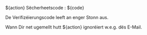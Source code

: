 ${action} Sëcherheetscode : ${code}

De Verifizéierungscode leeft an enger Stonn aus.

Wann Dir net ugemellt hutt ${action} ignoréiert w.e.g. dës E-Mail.
